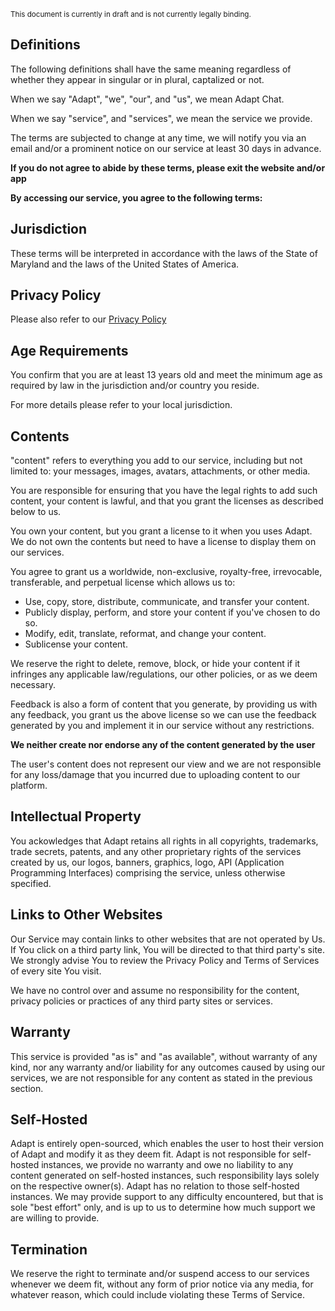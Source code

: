 <sub>This document is currently in draft and is not currently legally binding.</sub>

## Definitions

The following definitions shall have the same meaning regardless of whether they appear in singular or in plural, captalized or not.

When we say "Adapt", "we", "our", and "us", we mean Adapt Chat.

When we say "service", and "services", we mean the service we provide.

The terms are subjected to change at any time, we will notify you via an email and/or a prominent notice on our service at least 30 days in advance.

**If you do not agree to abide by these terms, please exit the website and/or app**

**By accessing our service, you agree to the following terms:**

## Jurisdiction

These terms will be interpreted in accordance with the laws of the State of Maryland and the laws of the United States of America.

## Privacy Policy

Please also refer to our [Privacy Policy](https://adapt.chat/privacy)

## Age Requirements

You confirm that you are at least 13 years old and meet the minimum age as required by law in the jurisdiction and/or country you reside.

For more details please refer to your local jurisdiction.

## Contents

"content" refers to everything you add to our service, including but not limited to: your messages, images, avatars, attachments, or other media.

You are responsible for ensuring that you have the legal rights to add such content, your content is lawful, and that you grant the licenses as described below to us.

You own your content, but you grant a license to it when you uses Adapt. We do not own the contents but need to have a license to display them on our services.

You agree to grant us a worldwide, non-exclusive, royalty-free, irrevocable, transferable, and perpetual license which allows us to:

* Use, copy, store, distribute, communicate, and transfer your content.
* Publicly display, perform, and store your content if you've chosen to do so.
* Modify, edit, translate, reformat, and change your content.
* Sublicense your content.

We reserve the right to delete, remove, block, or hide your content if it infringes any applicable law/regulations, our other policies, or as we deem necessary.

Feedback is also a form of content that you generate, by providing us with any feedback, you grant us the above license so we can use the feedback generated by you and implement it in our service without any restrictions.

**We neither create nor endorse any of the content generated by the user**

The user's content does not represent our view and we are not responsible for any loss/damage that you incurred due to uploading content to our platform.

## Intellectual Property

You ackowledges that Adapt retains all rights in all copyrights, trademarks, trade secrets, patents, and any other proprietary rights of the services created by us, our logos, banners, graphics, logo, API (Application Programming Interfaces) comprising the service, unless otherwise specified.

## Links to Other Websites

Our Service may contain links to other websites that are not operated by Us. If You click on a third party link, You will be directed to that third party's site. We strongly advise You to review the Privacy Policy and Terms of Services of every site You visit.

We have no control over and assume no responsibility for the content, privacy policies or practices of any third party sites or services.

## Warranty

This service is provided "as is" and "as available", without warranty of any kind, nor any warranty and/or liability for any outcomes caused by using our services, we are not responsible for any content as stated in the previous section.

## Self-Hosted

Adapt is entirely open-sourced, which enables the user to host their version of Adapt and modify it as they deem fit. Adapt is not responsible for self-hosted instances, we provide no warranty and owe no liability to any content generated on self-hosted instances, such responsibility lays solely on the respective owner(s). Adapt has no relation to those self-hosted instances. We may provide support to any difficulty encountered, but that is sole "best effort" only, and is up to us to determine how much support we are willing to provide.

## Termination

We reserve the right to terminate and/or suspend access to our services whenever we deem fit, without any form of prior notice via any media, for whatever reason, which could include violating these Terms of Service.

